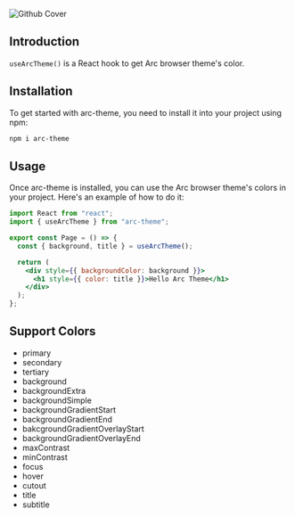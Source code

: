 ![Github Cover](https://github.com/davidho0403/arc-theme/assets/75478661/7201da40-8bde-42d3-80dc-a4711cbd57ea)

## Introduction

`useArcTheme()` is a React hook to get Arc browser theme's color.

## Installation

To get started with arc-theme, you need to install it into your project using npm:

```bash
npm i arc-theme
```

## Usage

Once arc-theme is installed, you can use the Arc browser theme's colors in your project. Here's an example of how to do it:

```jsx
import React from "react";
import { useArcTheme } from "arc-theme";

export const Page = () => {
  const { background, title } = useArcTheme();

  return (
    <div style={{ backgroundColor: background }}>
      <h1 style={{ color: title }}>Hello Arc Theme</h1>
    </div>
  );
};
```

## Support Colors

- primary
- secondary
- tertiary
- background
- backgroundExtra
- backgroundSimple
- backgroundGradientStart
- backgroundGradientEnd
- bakcgroundGradientOverlayStart
- backgroundGradientOverlayEnd
- maxContrast
- minContrast
- focus
- hover
- cutout
- title
- subtitle
